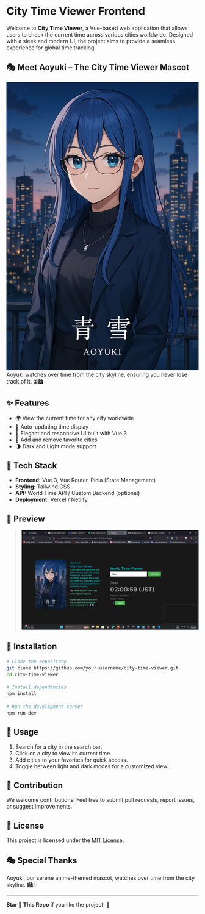 # City Time Viewer Frontend

<!-- ![Aoyuki - City Time Viewer](path/to/aoyuki-image.png) -->

Welcome to **City Time Viewer**, a Vue-based web application that allows users to check the current time across various cities worldwide. Designed with a sleek and modern UI, the project aims to provide a seamless experience for global time tracking.

## 🎭 Meet Aoyuki – The City Time Viewer Mascot  
![Aoyuki - City Time Viewer](./src/assets/aoyuki.png)  
Aoyuki watches over time from the city skyline, ensuring you never lose track of it. ⏳🏙️


## ✨ Features
- 🌍 View the current time for any city worldwide
- 🔄 Auto-updating time display
- 🎨 Elegant and responsive UI built with Vue 3
- 📌 Add and remove favorite cities
- 🌗 Dark and Light mode support

## 🚀 Tech Stack
- **Frontend:** Vue 3, Vue Router, Pinia (State Management)
- **Styling:** Tailwind CSS
- **API:** World Time API / Custom Backend (optional)
- **Deployment:** Vercel / Netlify

## 📸 Preview
> ![Screenshot](src/assets/ss_1.png)

## 🔧 Installation

```bash
# Clone the repository
git clone https://github.com/your-username/city-time-viewer.git
cd city-time-viewer

# Install dependencies
npm install

# Run the development server
npm run dev
```

## 📜 Usage
1. Search for a city in the search bar.
2. Click on a city to view its current time.
3. Add cities to your favorites for quick access.
4. Toggle between light and dark modes for a customized view.

## 🌟 Contribution
We welcome contributions! Feel free to submit pull requests, report issues, or suggest improvements.

## 📜 License
This project is licensed under the [MIT License](LICENSE).

## 🎭 Special Thanks
Aoyuki, our serene anime-themed mascot, watches over time from the city skyline. 🏙️✨

---

**Star 🌟 This Repo** if you like the project! 🚀



<!-- # .

This template should help get you started developing with Vue 3 in Vite.

## Recommended IDE Setup

[VSCode](https://code.visualstudio.com/) + [Volar](https://marketplace.visualstudio.com/items?itemName=Vue.volar) (and disable Vetur).

## Customize configuration

See [Vite Configuration Reference](https://vite.dev/config/).

## Project Setup

```sh
npm install
```

### Compile and Hot-Reload for Development

```sh
npm run dev
```

### Compile and Minify for Production

```sh
npm run build
``` -->
